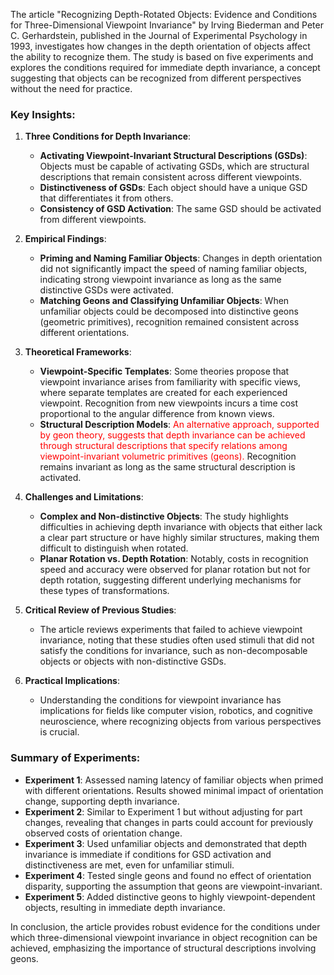 The article "Recognizing Depth-Rotated Objects: Evidence and Conditions for Three-Dimensional Viewpoint Invariance" by Irving Biederman and Peter C. Gerhardstein, published in the Journal of Experimental Psychology in 1993, investigates how changes in the depth orientation of objects affect the ability to recognize them. The study is based on five experiments and explores the conditions required for immediate depth invariance, a concept suggesting that objects can be recognized from different perspectives without the need for practice.

### Key Insights:

1. **Three Conditions for Depth Invariance**:
    
    - **Activating Viewpoint-Invariant Structural Descriptions (GSDs)**: Objects must be capable of activating GSDs, which are structural descriptions that remain consistent across different viewpoints.
    - **Distinctiveness of GSDs**: Each object should have a unique GSD that differentiates it from others.
    - **Consistency of GSD Activation**: The same GSD should be activated from different viewpoints.
2. **Empirical Findings**:
    
    - **Priming and Naming Familiar Objects**: Changes in depth orientation did not significantly impact the speed of naming familiar objects, indicating strong viewpoint invariance as long as the same distinctive GSDs were activated.
    - **Matching Geons and Classifying Unfamiliar Objects**: When unfamiliar objects could be decomposed into distinctive geons (geometric primitives), recognition remained consistent across different orientations.
3. **Theoretical Frameworks**:
    
    - **Viewpoint-Specific Templates**: Some theories propose that viewpoint invariance arises from familiarity with specific views, where separate templates are created for each experienced viewpoint. Recognition from new viewpoints incurs a time cost proportional to the angular difference from known views.
    - **Structural Description Models**: <span style="color:#ff0000">An alternative approach, supported by geon theory, suggests that depth invariance can be achieved through structural descriptions that specify relations among viewpoint-invariant volumetric primitives (geons).</span> Recognition remains invariant as long as the same structural description is activated.
4. **Challenges and Limitations**:
    
    - **Complex and Non-distinctive Objects**: The study highlights difficulties in achieving depth invariance with objects that either lack a clear part structure or have highly similar structures, making them difficult to distinguish when rotated.
    - **Planar Rotation vs. Depth Rotation**: Notably, costs in recognition speed and accuracy were observed for planar rotation but not for depth rotation, suggesting different underlying mechanisms for these types of transformations.
5. **Critical Review of Previous Studies**:
    
    - The article reviews experiments that failed to achieve viewpoint invariance, noting that these studies often used stimuli that did not satisfy the conditions for invariance, such as non-decomposable objects or objects with non-distinctive GSDs.
6. **Practical Implications**:
    
    - Understanding the conditions for viewpoint invariance has implications for fields like computer vision, robotics, and cognitive neuroscience, where recognizing objects from various perspectives is crucial.

### Summary of Experiments:

- **Experiment 1**: Assessed naming latency of familiar objects when primed with different orientations. Results showed minimal impact of orientation change, supporting depth invariance.
- **Experiment 2**: Similar to Experiment 1 but without adjusting for part changes, revealing that changes in parts could account for previously observed costs of orientation change.
- **Experiment 3**: Used unfamiliar objects and demonstrated that depth invariance is immediate if conditions for GSD activation and distinctiveness are met, even for unfamiliar stimuli.
- **Experiment 4**: Tested single geons and found no effect of orientation disparity, supporting the assumption that geons are viewpoint-invariant.
- **Experiment 5**: Added distinctive geons to highly viewpoint-dependent objects, resulting in immediate depth invariance.

In conclusion, the article provides robust evidence for the conditions under which three-dimensional viewpoint invariance in object recognition can be achieved, emphasizing the importance of structural descriptions involving geons.